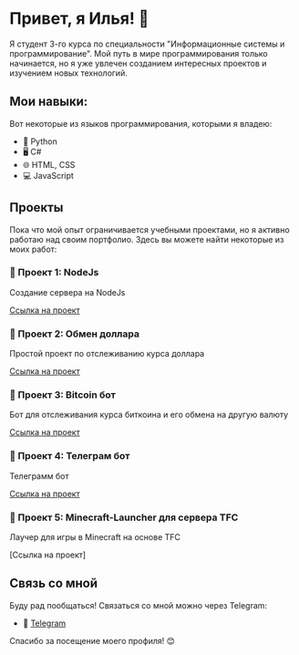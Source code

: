 # Привет, я Илья! 👋

Я студент 3-го курса по специальности "Информационные системы и программирование". Мой путь в мире программирования только начинается, но я уже увлечен созданием интересных проектов и изучением новых технологий.

## Мои навыки:

Вот некоторые из языков программирования, которыми я владею:

- 🐍 Python
- 🖥️ C#
- 🌐 HTML, CSS
- 💻 JavaScript

## Проекты

Пока что мой опыт ограничивается учебными проектами, но я активно работаю над своим портфолио. Здесь вы можете найти некоторые из моих работ:

### 🚀 Проект 1: NodeJs

Создание сервера на NodeJs

[Ссылка на проект](https://github.com/Ximelay/-NodeJS)

### 🚀 Проект 2: Обмен доллара

Простой проект по отслеживанию курса доллара

[Ссылка на проект](https://github.com/Ximelay/Dollar-exchange)

### 🚀 Проект 3: Bitcoin бот

Бот для отслеживания курса биткоина и его обмена на другую валюту

[Ссылка на проект](https://github.com/Ximelay/Bitcoin-bot)

### 🚀 Проект 4: Телеграм бот

Телеграмм бот

[Ссылка на проект](https://github.com/Ximelay/Telegram-bot)

### 🚀 Проект 5: Minecraft-Launcher для сервера TFC

Лаучер для игры в Minecraft на основе TFC

[Ссылка на проект]


## Связь со мной

Буду рад пообщаться! Связаться со мной можно через Telegram:

- 📱 [Telegram](https://t.me/Ximeelay)

Спасибо за посещение моего профиля! 😊
